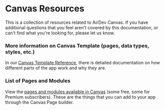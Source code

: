 # Canvas Resources

This is a collection of resources related to AirDev Canvas. If you have additional questions that you feel aren't covered by this documentation, or can't find what you're looking for, please let us know. 

### More information on Canvas Template \(pages, data types, styles, etc.\)

In our [Canvas Template Reference](https://docs.airdev.co/canvas/), there is detailed documentation on how different parts of the app work and why they are.

### List of Pages and Modules

View the [pages and modules available in Canvas](https://docs.airdev.co/canvas-pages-and-modules/v/2.0.0/) \(some free, some for Premium subscribers\). These are the things that you can add to your app through the Canvas Page builder.

